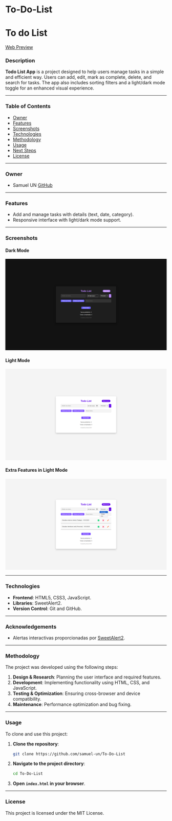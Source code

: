 # To-Do-List
# To do List

[Web Preview](https://samuel-un.github.io/To-Do-List/)

### Description

**Todo List App** is a project designed to help users manage tasks in a simple and efficient way. Users can add, edit, mark as complete, delete, and search for tasks. The app also includes sorting filters and a light/dark mode toggle for an enhanced visual experience.

---

### Table of Contents

-   [Owner](#owner)
-   [Features](#features)
-   [Screenshots](#screenshots)
-   [Technologies](#technologies)
-   [Methodology](#methodology)
-   [Usage](#usage)
-   [Next Steps](#next-steps)
-   [License](#license)

---

### Owner

-   Samuel UN [GitHub](https://github.com/samuel-un)

---

### Features

-   Add and manage tasks with details (text, date, category).
-   Responsive interface with light/dark mode support.

---

### Screenshots

#### Dark Mode 
![screenshot1](https://raw.githubusercontent.com/samuel-un/To-Do-List/main/images/captura-dark-mode.png)

#### Light Mode 
![screenshot2](https://raw.githubusercontent.com/samuel-un/To-Do-List/main/images/captura-light-mode.png)

#### Extra Features in Light Mode
![screenshot3](https://raw.githubusercontent.com/samuel-un/To-Do-List/main/images/captura-light-mode-extra.png)

---


### Technologies

-   **Frontend**: HTML5, CSS3, JavaScript.
-   **Libraries**: SweetAlert2.
-   **Version Control**: Git and GitHub.

---

### Acknowledgements  
- Alertas interactivas proporcionadas por [SweetAlert2](https://sweetalert2.github.io/).  

---


### Methodology

The project was developed using the following steps:

1. **Design & Research**: Planning the user interface and required features.
2. **Development**: Implementing functionality using HTML, CSS, and JavaScript.
3. **Testing & Optimization**: Ensuring cross-browser and device compatibility.
4. **Maintenance**: Performance optimization and bug fixing.

---

### Usage

To clone and use this project:

1. **Clone the repository**:
   ```bash
   git clone https://github.com/samuel-un/To-Do-List
   ```
2. **Navigate to the project directory**:
   ```bash
   cd To-Do-List
   ```
3. **Open `index.html` in your browser**.

---

### License

This project is licensed under the MIT License.
